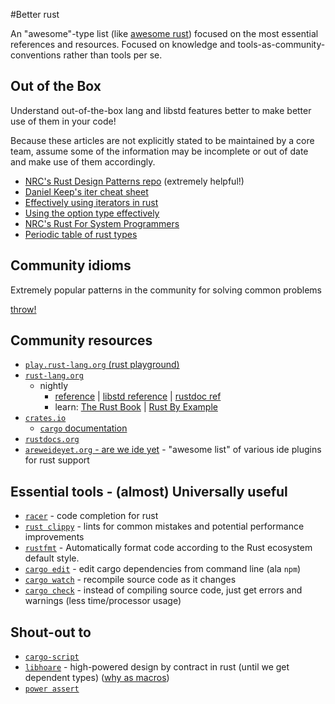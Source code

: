 #Better rust

An "awesome"-type list (like [awesome rust](https://github.com/kud1ing/awesome-rust)) focused on the most essential references and resources. Focused on knowledge and tools-as-community-conventions rather than tools per se.

## Out of the Box

Understand out-of-the-box lang and libstd features better to make better use of them in your code!

Because these articles are not explicitly stated to be maintained by a core team, assume some of the information may be incomplete or out of date and make use of them accordingly.

* [NRC's Rust Design Patterns repo](https://github.com/nrc/patterns) (extremely helpful!)
* [Daniel Keep's iter cheat sheet](https://danielkeep.github.io/itercheat_baked.html)
* [Effectively using iterators in rust](http://hermanradtke.com/2015/06/22/effectively-using-iterators-in-rust.html)
* [Using the option type effectively](blog.8thlight.com/uku-taht/2015/04/29/using-the-option-type-effectively.html)
* [NRC's Rust For System Programmers](https://github.com/nrc/r4cppp)
* [Periodic table of rust types](http://cosmic.mearie.org/2014/01/periodic-table-of-rust-types/)

## Community idioms

Extremely popular patterns in the community for solving common problems

[throw!](https://github.com/daboross/rust-throw)

## Community resources

* [```play.rust-lang.org``` (rust playground)](https://play.rust-lang.org/)
* [```rust-lang.org```](https://rust-lang.org)
  * nightly
    * [reference](https://doc.rust-lang.org/nightly/reference.html) | [libstd reference](https://doc.rust-lang.org/nightly/std/index.html) | [rustdoc ref](https://doc.rust-lang.org/nightly/book/documentation.html)
    * learn: [The Rust Book](https://doc.rust-lang.org/nightly/book/) | [Rust By Example](http://rustbyexample.com/)
* [```crates.io```](https://crates.io)
  * [```cargo``` documentation](http://doc.crates.io/)
* [```rustdocs.org```](https://rustdocs.org)
* [```areweideyet.org``` - are we ide yet](https://areweideyet.com) - "awesome list" of various ide plugins for rust support

## Essential tools - (almost) Universally useful

* [```racer```](https://github.com/phildawes/racer) - code completion for rust
* [```rust clippy```](https://github.com/Manishearth/rust-clippy) - lints for common mistakes and potential performance improvements
* [```rustfmt```](https://github.com/rust-lang-nursery/rustfmt) - Automatically format code according to the Rust ecosystem default style.
* [```cargo edit```](https://github.com/killercup/cargo-edit) - edit cargo dependencies from command line (ala ```npm```)
* [```cargo watch```](https://github.com/passcod/cargo-watch) - recompile source code as it changes
* [```cargo check```](https://github.com/rsolomo/cargo-check) - instead of compiling source code, just get errors and warnings (less time/processor usage)

## Shout-out to

* [```cargo-script```](https://github.com/DanielKeep/cargo-script)
* [```libhoare```](https://github.com/nrc/libhoare) - high-powered design by contract in rust (until we get dependent types) ([why as macros](https://www.reddit.com/r/rust/comments/2akn0y/libhoare_pre_and_postconditions_for_rust/ciwjr1g))
* [```power assert```](https://github.com/gifnksm/power-assert-rs)
